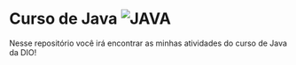# Curso de Java <img aling='center' alt= 'JAVA' src='https://img.shields.io/badge/Java-ED8B00?style=for-the-badge&logo=java&logoColor=white'/>

Nesse repositório você irá encontrar as minhas atividades do curso de Java da DIO!
